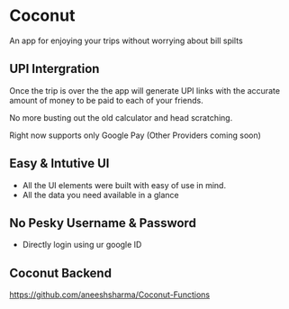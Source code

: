 # Coconut 
An app for enjoying your trips without worrying about bill spilts

## UPI Intergration
Once the trip is over the the app will generate UPI links with the accurate amount of money to be paid to each of your friends. 

No more busting out the old calculator and head scratching.

Right now supports only Google Pay (Other Providers coming soon)

## Easy & Intutive UI
- All the UI elements were built with easy of use in mind.
- All the data you need available in a glance

## No Pesky Username & Password
- Directly login using ur google ID

## Coconut Backend
https://github.com/aneeshsharma/Coconut-Functions